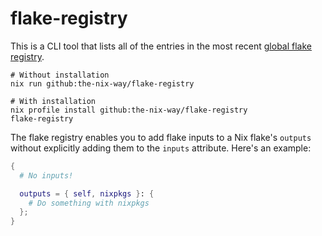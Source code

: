 # flake-registry

This is a CLI tool that lists all of the entries in the most recent [global
flake registry][registry].

```shell
# Without installation
nix run github:the-nix-way/flake-registry

# With installation
nix profile install github:the-nix-way/flake-registry
flake-registry
```

The flake registry enables you to add flake inputs to a Nix flake's `outputs`
without explicitly adding them to the `inputs` attribute. Here's an example:

```nix
{
  # No inputs!

  outputs = { self, nixpkgs }: {
    # Do something with nixpkgs
  };
}
```

[flakes]: https://nixos.wiki/wiki/Flakes
[registry]: https://raw.githubusercontent.com/NixOS/flake-registry/master/flake-registry.json